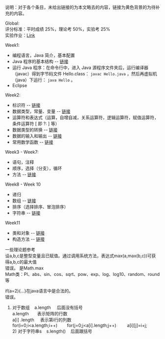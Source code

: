 说明：对于各个条目，未给出链接的为本文略去的内容，链接为黄色背景的为待补充的内容。

Global:<br />评分标准：平时成绩 25%，理论考 50%，实验考 25%<br />实验作业：[Link](http://10.77.30.33) 

Week1:

   - 编程语言，Java 简介，基本配置
   - Java 程序的基本结构 -- [链接](https://www.yuque.com/xianyuxuan/coding/java#LgICt)
   - 运行 Java 程序：在命令行中，进入 Java 源程序文件夹后，运行编译器（javac）得到字节码文件 Hello.class： `javac Hello.java` ，然后再虚拟机（java）下运行： `java Hello` 。
   - Eclipse

Week2:

   - 标识符 -- [链接](https://www.yuque.com/xianyuxuan/coding/java#phnzq)
   - 数据类型，常量、变量 -- [链接](https://www.yuque.com/xianyuxuan/coding/java#LgICt)
   - 运算符和表达式（运算，自增自减，关系运算符，逻辑运算符，赋值运算符，条件运算符 [ 即 ?: ] 等）
   - 数据类型的转换 -- [链接](https://www.yuque.com/xianyuxuan/coding/java#TROUB)
   - 数据的输入和输出 -- [链接](https://www.yuque.com/xianyuxuan/coding/java#k5JjY)
   - 常用数学函数 -- [链接](https://www.yuque.com/xianyuxuan/coding/java#rOlSB)

Week3 - Week7:

   - 语句，注释
   - 顺序，选择（分支），循环
   - 方法 -- [链接](https://www.yuque.com/xianyuxuan/coding/java#bYMfC)

Week8 - Week 10

   - 递归
   - 数组 -- [链接](https://www.yuque.com/xianyuxuan/coding/java#KYiQK)
   - 排序（选择排序、冒泡排序）
   - 字符串 -- [链接](https://www.yuque.com/xianyuxuan/coding/java#VLYE3)

Week11

   - 类和对象 -- [链接](https://www.yuque.com/xianyuxuan/coding/java#xkHaL)
   - 构造方法 -- [链接](https://www.yuque.com/xianyuxuan/coding/java#gS0Eb)

一些理论题参考<br />设a,b,c是整型变量且已赋值。通过调用系统方法，表达式max(a,max(b,c))可获得a,b,c的最大值<br />错误。 是Math.max<br />Math类：PI、abs、sin、cos、sqrt、pow、exp、log、log10、random、round等

if(a=2){...}在java语言中是合法的。<br />错误。

1)	对于数组    a.length     后面没有括号<br />a.length       表示矩阵的行数<br />a[i] .length     表示第i行的列数<br />for(i=0;i<a.length;i++)
        for(j=0;j<a[i].length;j++)
         a[i][j]=i+j;<br />2)	对于字符串s    s.length()    后面跟括号

